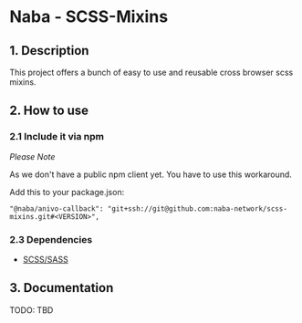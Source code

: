 # Naba - SCSS-Mixins

## 1. Description

This project offers a bunch of easy to use and reusable cross browser scss mixins.

## 2. How to use

### 2.1 Include it via npm

*Please Note*

As we don't have a public npm client yet. You have to use this workaround.

Add this to your package.json:

```
"@naba/anivo-callback": "git+ssh://git@github.com:naba-network/scss-mixins.git#<VERSION>",
```

### 2.3 Dependencies

- [SCSS/SASS](https://sass-lang.com/)

## 3. Documentation

TODO: TBD
